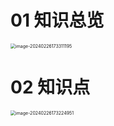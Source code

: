# 01 知识总览 

<img src="https://cvp.oss-cn-shanghai.aliyuncs.com/picgo/202402261733278.png" alt="image-20240226173311195" style="zoom:50%;" />

# 02 知识点

<img src="https://cvp.oss-cn-shanghai.aliyuncs.com/picgo/202402261732082.png" alt="image-20240226173224951" style="zoom:50%;" />